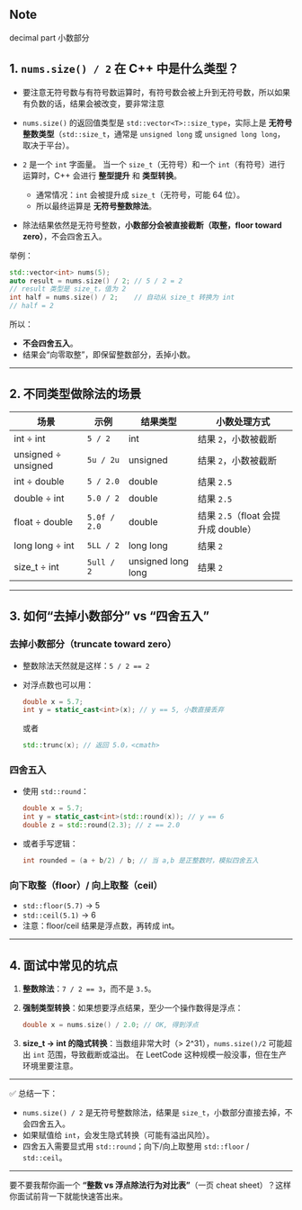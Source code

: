 ## Note

decimal part 小数部分

## 1. `nums.size() / 2` 在 C++ 中是什么类型？

- 要注意无符号数与有符号数运算时，有符号数会被上升到无符号数，所以如果有负数的话，结果会被改变，要非常注意
- `nums.size()` 的返回值类型是 `std::vector<T>::size_type`，实际上是 **无符号整数类型**（`std::size_t`，通常是 `unsigned long` 或 `unsigned long long`，取决于平台）。
- `2` 是一个 `int` 字面量。
  当一个 `size_t`（无符号）和一个 `int`（有符号）进行运算时，C++ 会进行 **整型提升** 和 **类型转换**。

  - 通常情况：`int` 会被提升成 `size_t`（无符号，可能 64 位）。
  - 所以最终运算是 **无符号整数除法**。

- 除法结果依然是无符号整数，**小数部分会被直接截断（取整，floor toward zero）**，不会四舍五入。

举例：

```cpp
std::vector<int> nums(5);
auto result = nums.size() / 2; // 5 / 2 = 2
// result 类型是 size_t，值为 2
int half = nums.size() / 2;    // 自动从 size_t 转换为 int
// half = 2
```

所以：

- **不会四舍五入**。
- 结果会“向零取整”，即保留整数部分，丢掉小数。

---

## 2. 不同类型做除法的场景

| 场景                | 示例         | 结果类型           | 小数处理方式                        |
| ------------------- | ------------ | ------------------ | ----------------------------------- |
| int ÷ int           | `5 / 2`      | int                | 结果 `2`，小数被截断                |
| unsigned ÷ unsigned | `5u / 2u`    | unsigned           | 结果 `2`，小数被截断                |
| int ÷ double        | `5 / 2.0`    | double             | 结果 `2.5`                          |
| double ÷ int        | `5.0 / 2`    | double             | 结果 `2.5`                          |
| float ÷ double      | `5.0f / 2.0` | double             | 结果 `2.5`（float 会提升成 double） |
| long long ÷ int     | `5LL / 2`    | long long          | 结果 `2`                            |
| size_t ÷ int        | `5ull / 2`   | unsigned long long | 结果 `2`                            |

---

## 3. 如何“去掉小数部分” vs “四舍五入”

### 去掉小数部分（truncate toward zero）

- 整数除法天然就是这样：`5 / 2 == 2`
- 对浮点数也可以用：

  ```cpp
  double x = 5.7;
  int y = static_cast<int>(x); // y == 5, 小数直接丢弃
  ```

  或者

  ```cpp
  std::trunc(x); // 返回 5.0，<cmath>
  ```

### 四舍五入

- 使用 `std::round`：

  ```cpp
  double x = 5.7;
  int y = static_cast<int>(std::round(x)); // y == 6
  double z = std::round(2.3); // z == 2.0
  ```

- 或者手写逻辑：

  ```cpp
  int rounded = (a + b/2) / b; // 当 a,b 是正整数时，模拟四舍五入
  ```

### 向下取整（floor）/ 向上取整（ceil）

- `std::floor(5.7)` → 5
- `std::ceil(5.1)` → 6
- 注意：floor/ceil 结果是浮点数，再转成 int。

---

## 4. 面试中常见的坑点

1. **整数除法**：`7 / 2 == 3`，而不是 `3.5`。
2. **强制类型转换**：如果想要浮点结果，至少一个操作数得是浮点：

   ```cpp
   double x = nums.size() / 2.0; // OK, 得到浮点
   ```

3. **size_t → int 的隐式转换**：当数组非常大时（> 2^31），`nums.size()/2` 可能超出 `int` 范围，导致截断或溢出。
   在 LeetCode 这种规模一般没事，但在生产环境里要注意。

---

✅ 总结一下：

- `nums.size() / 2` 是无符号整数除法，结果是 `size_t`，小数部分直接去掉，不会四舍五入。
- 如果赋值给 `int`，会发生隐式转换（可能有溢出风险）。
- 四舍五入需要显式用 `std::round`；向下/向上取整用 `std::floor` / `std::ceil`。

---

要不要我帮你画一个 **“整数 vs 浮点除法行为对比表”**（一页 cheat sheet）？这样你面试前背一下就能快速答出来。
